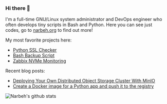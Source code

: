 ### Hi there 👋

I'm a full-time GNU/Linux system administrator and DevOps engineer who often develops tiny scripts in Bash and Python.
Here you can see just codes, go to [narbeh.org](https://narbeh.org) to find out more!

My most favorite projects here:
  * [Python SSL Checker](https://github.com/narbehaj/ssl-checker)
  * [Bash Backup Script](https://github.com/narbehaj/bash-backup)
  * [Zabbix NVMe Monitoring](https://github.com/narbehaj/zabbix-nvme)

Recent blog posts:
  * [Deploying Your Own Distributed Object Storage Cluster With MinIO](https://narbeh.org/blog/deploying-your-own-distributed-object-storage-cluster-with-minio/)
  * [Create a Docker image for a Python app and push it to the registry](https://narbeh.org/blog/create-a-docker-image-for-a-python-app-and-push-it-to-the-registry/)
  
![Narbeh's github stats](https://github-readme-stats.vercel.app/api?username=narbehaj&show_icons=true&theme=dark)
